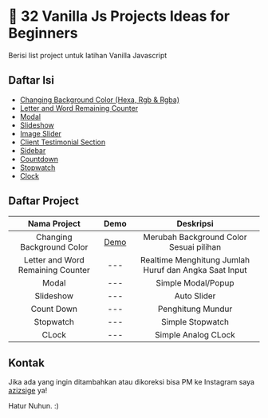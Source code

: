 # :file_folder: 32 Vanilla Js Projects Ideas for Beginners

Berisi list project untuk latihan Vanilla Javascript

## Daftar Isi

- [Changing Background Color (Hexa, Rgb & Rgba)](#changing-background-color)
- [Letter and Word Remaining Counter](#letter-and-word-remaining-counter)
- [Modal](#modal)
- [Slideshow](#slideshow)
- [Image Slider](#image-slider)
- [Client Testimonial Section](#client-testimonial-section)
- [Sidebar](#sidebar)
- [Countdown](#countdown)
- [Stopwatch](#stopwatch)
- [Clock](#clock)

## Daftar Project

| Nama Project | Demo | Deskripsi 
|:---------:|:---:|:-------:|
| Changing Background Color | [Demo](#https://azizsige.github.io/vanillajs-projects-ideas) | Merubah Background Color Sesuai pilihan |
| Letter and Word Remaining Counter | --- | Realtime Menghitung Jumlah Huruf dan Angka Saat Input  |
| Modal | --- | Simple Modal/Popup |
| Slideshow | --- | Auto Slider |
| Count Down | --- | Penghitung Mundur |
| Stopwatch | --- | Simple Stopwatch |
| CLock | --- | Simple Analog CLock |


## Kontak

Jika ada yang ingin ditambahkan atau dikoreksi bisa PM ke Instagram saya [azizsige](https://www.instagram.com/azizsige) ya!

Hatur Nuhun. :)
